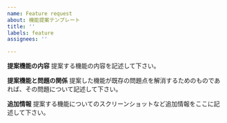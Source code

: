 ```yaml
---
name: Feature request
about: 機能提案テンプレート
title: ''
labels: feature
assignees: ''

---
```


**提案機能の内容**
提案する機能の内容を記述して下さい。

**提案機能と問題の関係**
提案した機能が既存の問題点を解消するためのものであれば、その問題について記述して下さい。

**追加情報**
提案する機能についてのスクリーンショットなど追加情報をここに記述して下さい。
